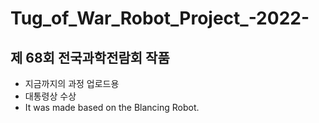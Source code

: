 # Tug_of_War_Robot_Project_-2022-

## 제 68회 전국과학전람회 작품
 - 지금까지의 과정 업로드용
 - 대통령상 수상
 - It was made based on the Blancing Robot.
